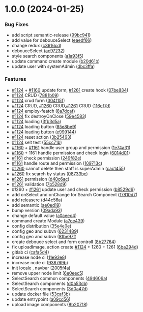 # 1.0.0 (2024-01-25)


### Bug Fixes

* add script semantic-release ([99bc941](https://gitlab.com/worldtech-ltd/worldpharma-dashboard/commit/99bc941dfa65032ba750ccee68597cad5f86aa44))
* add value for debouceSelect ([eaedf66](https://gitlab.com/worldtech-ltd/worldpharma-dashboard/commit/eaedf663a51392e7364dfe99956d8ea68df58524))
* change redux ([c3916cd](https://gitlab.com/worldtech-ltd/worldpharma-dashboard/commit/c3916cd254c563b3d5375e7ab53d9fcb85ef429c))
* debouceSelect ([ac97232](https://gitlab.com/worldtech-ltd/worldpharma-dashboard/commit/ac972325227c843b027415547be7a0f815e8c76a))
* style search components ([a1a93f5](https://gitlab.com/worldtech-ltd/worldpharma-dashboard/commit/a1a93f5f802866b45a285403bac153cfedb02ee8))
* update command create module ([b20d61b](https://gitlab.com/worldtech-ltd/worldpharma-dashboard/commit/b20d61b2a3d50bca5a19895c14d97f3713737491))
* update user with systemAdmin ([dbc3ffa](https://gitlab.com/worldtech-ltd/worldpharma-dashboard/commit/dbc3ffa8933c0accdfb6a9be0480a98352b9ea68))


### Features

* [#1124](https://gitlab.com/worldtech-ltd/worldpharma-dashboard/issues/1124) +  [#1160](https://gitlab.com/worldtech-ltd/worldpharma-dashboard/issues/1160) update form, [#1261](https://gitlab.com/worldtech-ltd/worldpharma-dashboard/issues/1261) create hook ([07be834](https://gitlab.com/worldtech-ltd/worldpharma-dashboard/commit/07be8347b99f743d4d8e8d585c425e3fcbc93dba))
* [#1124](https://gitlab.com/worldtech-ltd/worldpharma-dashboard/issues/1124) CRUD ([7881b09](https://gitlab.com/worldtech-ltd/worldpharma-dashboard/commit/7881b097a60150f244780083c48d0c96e623e512))
* [#1124](https://gitlab.com/worldtech-ltd/worldpharma-dashboard/issues/1124) crud form ([3041151](https://gitlab.com/worldtech-ltd/worldpharma-dashboard/commit/304115196fb730520271a86a419cfe16312266f7))
* [#1124](https://gitlab.com/worldtech-ltd/worldpharma-dashboard/issues/1124) CRUD, [#1260](https://gitlab.com/worldtech-ltd/worldpharma-dashboard/issues/1260) CRUD,[#1261](https://gitlab.com/worldtech-ltd/worldpharma-dashboard/issues/1261) CRUD ([116ef7d](https://gitlab.com/worldtech-ltd/worldpharma-dashboard/commit/116ef7dc83254d145d42a533730b0f8073216700))
* [#1124](https://gitlab.com/worldtech-ltd/worldpharma-dashboard/issues/1124) employ-featch ([8a7dcaf](https://gitlab.com/worldtech-ltd/worldpharma-dashboard/commit/8a7dcafd96fab8a81188de08ded7073f9458a4da))
* [#1124](https://gitlab.com/worldtech-ltd/worldpharma-dashboard/issues/1124) fix destroyOnClose ([59e4583](https://gitlab.com/worldtech-ltd/worldpharma-dashboard/commit/59e45836e913e1aef0ff1a79ff572c5cc9ffd439))
* [#1124](https://gitlab.com/worldtech-ltd/worldpharma-dashboard/issues/1124) loading ([3fb3d5a](https://gitlab.com/worldtech-ltd/worldpharma-dashboard/commit/3fb3d5ab805d5e749c3c59cd3f43fdc1918ee5e8))
* [#1124](https://gitlab.com/worldtech-ltd/worldpharma-dashboard/issues/1124) loading button ([85e8be9](https://gitlab.com/worldtech-ltd/worldpharma-dashboard/commit/85e8be9997e3913dde04e6f7a1899b1c3a1d4ad4))
* [#1124](https://gitlab.com/worldtech-ltd/worldpharma-dashboard/issues/1124) loading button ([e999144](https://gitlab.com/worldtech-ltd/worldpharma-dashboard/commit/e99914408c0e9c85487f96e7169c0b2192580a46))
* [#1124](https://gitlab.com/worldtech-ltd/worldpharma-dashboard/issues/1124) reset action ([3b25463](https://gitlab.com/worldtech-ltd/worldpharma-dashboard/commit/3b254637bfc87fc33e2674cf0ccd819917e99b4a))
* [#1124](https://gitlab.com/worldtech-ltd/worldpharma-dashboard/issues/1124) selt test ([55cc71b](https://gitlab.com/worldtech-ltd/worldpharma-dashboard/commit/55cc71b69ec35eb233c2b98d7310505bdd388e7f))
* [#1160](https://gitlab.com/worldtech-ltd/worldpharma-dashboard/issues/1160) + [#1161](https://gitlab.com/worldtech-ltd/worldpharma-dashboard/issues/1161) handle user group and permission ([1e74a31](https://gitlab.com/worldtech-ltd/worldpharma-dashboard/commit/1e74a31fa24290ddd2d3c9334573b59a95cb85c5))
* [#1160](https://gitlab.com/worldtech-ltd/worldpharma-dashboard/issues/1160) + 1161 handle permission and check login ([6014d01](https://gitlab.com/worldtech-ltd/worldpharma-dashboard/commit/6014d0138311882287b49de643df84d6bd0c595e))
* [#1161](https://gitlab.com/worldtech-ltd/worldpharma-dashboard/issues/1161) check permission ([249f82e](https://gitlab.com/worldtech-ltd/worldpharma-dashboard/commit/249f82e93b66a9b0648fea85463637b68b57cf96))
* [#1161](https://gitlab.com/worldtech-ltd/worldpharma-dashboard/issues/1161) handle route and permission ([109713c](https://gitlab.com/worldtech-ltd/worldpharma-dashboard/commit/109713c3c95321f140d25aa970ffca85b1bd6206))
* [#1260](https://gitlab.com/worldtech-ltd/worldpharma-dashboard/issues/1260) cannot delete then staff is superAdmin ([cac1455](https://gitlab.com/worldtech-ltd/worldpharma-dashboard/commit/cac1455f91f1df4192574e5920dbc49a6557c9d0))
* [#1260](https://gitlab.com/worldtech-ltd/worldpharma-dashboard/issues/1260) fix search by status ([08733bc](https://gitlab.com/worldtech-ltd/worldpharma-dashboard/commit/08733bc3b6d8f115ed9ea8bb7a3032811fa5917c))
* [#1261](https://gitlab.com/worldtech-ltd/worldpharma-dashboard/issues/1261) permission ([d40c6ac](https://gitlab.com/worldtech-ltd/worldpharma-dashboard/commit/d40c6accc6ed030ae7e692738583156d948dc8f8))
* [#1261](https://gitlab.com/worldtech-ltd/worldpharma-dashboard/issues/1261) validation ([7b528d9](https://gitlab.com/worldtech-ltd/worldpharma-dashboard/commit/7b528d90d0e54066c5588d6060b0b258d3f698e4))
* #!260 + [#1261](https://gitlab.com/worldtech-ltd/worldpharma-dashboard/issues/1261) update user and check permission ([b8529d6](https://gitlab.com/worldtech-ltd/worldpharma-dashboard/commit/b8529d6c3ffa1d28ae6df942dde28d64e5e13436))
* add onSelect and onChange for Search Component ([f7810d7](https://gitlab.com/worldtech-ltd/worldpharma-dashboard/commit/f7810d7a1eb144a541b26cc74a3673106fe9df4a))
* add releaserc ([d44c56a](https://gitlab.com/worldtech-ltd/worldpharma-dashboard/commit/d44c56a2e40596333d93865cdf6c8d37d315d46f))
* add semantic ([ae0ed19](https://gitlab.com/worldtech-ltd/worldpharma-dashboard/commit/ae0ed19969a46e71f2510d4f90bf3218d085ef34))
* bump version ([09ada93](https://gitlab.com/worldtech-ltd/worldpharma-dashboard/commit/09ada9324fe340d15f7f4fe4ba33953a2cf54306))
* change default value ([a0aeec4](https://gitlab.com/worldtech-ltd/worldpharma-dashboard/commit/a0aeec4274f2a6111225e549ef88456e03f5e997))
* command create Module ([a7ce439](https://gitlab.com/worldtech-ltd/worldpharma-dashboard/commit/a7ce439c88b08e158eacf71bb45dad7976c673ac))
* config distribution ([35e4e0e](https://gitlab.com/worldtech-ltd/worldpharma-dashboard/commit/35e4e0e46589d1f5ad12262cbd3c03c7ab7131db))
* config geo and subvn ([6231489](https://gitlab.com/worldtech-ltd/worldpharma-dashboard/commit/6231489a0b059c7550206906be9dbbc9597a310f))
* config geo and subvn ([81be97f](https://gitlab.com/worldtech-ltd/worldpharma-dashboard/commit/81be97fcadf4131f0783a77f84a5172bdea0ed46))
* create debouce select and form controll ([8b27764](https://gitlab.com/worldtech-ltd/worldpharma-dashboard/commit/8b2776480e10b57ec864a87cbc89581005415e6b))
* fix uploadImage, action create [#1124](https://gitlab.com/worldtech-ltd/worldpharma-dashboard/issues/1124) + 1260 + 1261 ([6ba294d](https://gitlab.com/worldtech-ltd/worldpharma-dashboard/commit/6ba294dbd2213c5a81f976af7a2d58590865b148))
* gitlab ci ([cafa5d4](https://gitlab.com/worldtech-ltd/worldpharma-dashboard/commit/cafa5d4cb92fb1406df01925bb2cb49a3305b88d))
* increase node ci ([11e93e8](https://gitlab.com/worldtech-ltd/worldpharma-dashboard/commit/11e93e85c916e426bc49ffab61685cc138a5060b))
* increase node ci ([938769b](https://gitlab.com/worldtech-ltd/worldpharma-dashboard/commit/938769b96850226dd3df6310728e0069e5035483))
* init locale , navbar ([2005f4a](https://gitlab.com/worldtech-ltd/worldpharma-dashboard/commit/2005f4ad8683f94239c17a4f23a18a7ff76cdd04))
* remove  upper node limit ([6e0eec5](https://gitlab.com/worldtech-ltd/worldpharma-dashboard/commit/6e0eec5fc25292ced95a691ce0a48a3468fdbf62))
* SelectSearch common components ([494606a](https://gitlab.com/worldtech-ltd/worldpharma-dashboard/commit/494606af1501c2f03963d8aa7b6c229d3c200c03))
* SelectSearch components ([d0a53cb](https://gitlab.com/worldtech-ltd/worldpharma-dashboard/commit/d0a53cbabc8af7dfb2d5dc6a6ab88c3abcbb662c))
* SelectSearch components ([3d0a47d](https://gitlab.com/worldtech-ltd/worldpharma-dashboard/commit/3d0a47d175c15844f11791a8d3b29d625fd456da))
* update docker file ([53caf3b](https://gitlab.com/worldtech-ltd/worldpharma-dashboard/commit/53caf3bcb20c556a9280d05155fefaa7420d5400))
* update entrypoint ([a09cd56](https://gitlab.com/worldtech-ltd/worldpharma-dashboard/commit/a09cd56049bfe55fdf7f211b1ea5e13047c378a1))
* upload image components ([8b20718](https://gitlab.com/worldtech-ltd/worldpharma-dashboard/commit/8b2071885436b8d04f56a2de0ca568b09316b4da))
